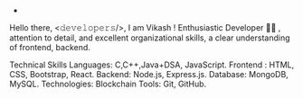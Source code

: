 - 

<!---
champvikash/champvikash is a ✨ special ✨ repository because its `README.md` (this file) appears on your GitHub profile.
You can click the Preview link to take a look at your changes.
--->
Hello there, <𝚍𝚎𝚟𝚎𝚕𝚘𝚙𝚎𝚛𝚜/>, I am Vikash !
Enthusiastic Developer 👨‍💻 , attention to detail, and excellent organizational skills, a clear understanding of frontend, backend.

Technical Skills
Languages: C,C++,Java+DSA, JavaScript.
Frontend : HTML, CSS, Bootstrap, React.
Backend: Node.js, Express.js.
Database: MongoDB, MySQL.
Technologies: Blockchain
Tools: Git, GitHub.
